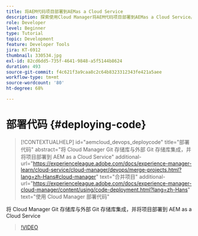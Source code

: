 ```yaml
---
title: 将AEM代码项目部署到AEMas a Cloud Service
description: 探索使用Cloud Manager将AEM代码项目部署到AEMas a Cloud Service。
role: Developer
level: Beginner
type: Tutorial
topic: Development
feature: Developer Tools
jira: KT-6912
thumbnail: 330534.jpg
exl-id: 82cd6dd5-735f-4641-9848-a5f5144b8624
duration: 493
source-git-commit: f4c621f3a9caa8c2c64b8323312343fe421a5aee
workflow-type: tm+mt
source-wordcount: '80'
ht-degree: 68%

---
```


# 部署代码 {#deploying-code}

>[!CONTEXTUALHELP]
>id="aemcloud_devops_deploycode"
>title="部署代码"
>abstract="将 Cloud Manager Git 存储库与外部 Git 存储库集成，并将项目部署到 AEM as a Cloud Service"
>additional-url="https://experienceleague.adobe.com/docs/experience-manager-learn/cloud-service/cloud-manager/devops/merge-projects.html?lang=zh-Hans#cloud-manager" text="合并项目"
>additional-url="https://experienceleague.adobe.com/docs/experience-manager-cloud-manager/content/using/code-deployment.html?lang=zh-Hans" text="使用 Cloud Manager 部署代码"

将 Cloud Manager Git 存储库与外部 Git 存储库集成，并将项目部署到 AEM as a Cloud Service

>[!VIDEO](https://video.tv.adobe.com/v/330534?quality=12&learn=on)
